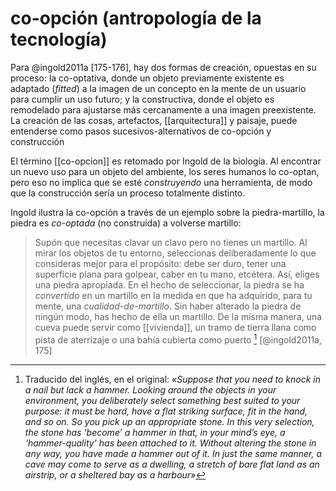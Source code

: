 # co-opción (antropología de la tecnología)
Para @ingold2011a [175-176], hay dos formas de creación, opuestas en su proceso: la co-optativa, donde un objeto previamente existente es adaptado (*fitted*) a la imagen de un concepto en la mente de un usuario para cumplir un uso futuro; y la constructiva, donde el objeto es remodelado para ajustarse más cercanamente a una imagen preexistente. La creación de las cosas, artefactos, [[arquitectura]] y paisaje, puede entenderse como pasos sucesivos-alternativos de co-opción y construcción

El término [[co-opcion]] es retomado por Ingold de la biología. Al encontrar un nuevo uso para un objeto del ambiente, los seres humanos lo co-optan, pero eso no implica que se esté *construyendo* una herramienta, de modo que la construcción sería un proceso totalmente distinto.

Ingold ilustra la co-opción a través de un ejemplo sobre la piedra-martillo, la piedra es *co-optada* (no construida) a volverse martillo:

>Supón que necesitas clavar un clavo pero no tienes un martillo. Al mirar los objetos de tu entorno, seleccionas deliberadamente lo que consideras mejor para el propósito: debe ser duro, tener una superficie plana para golpear, caber en tu mano, etcétera. Así, eliges una piedra apropiada. En el hecho de seleccionar, la piedra se ha *convertido* en un martillo en la medida en que ha adquirido, para tu mente,  una *cualidad-de-martillo*. Sin haber alterado la piedra de ningún modo, has hecho de ella un martillo. De la misma manera, una cueva puede servir como [[vivienda]], un tramo de tierra llana como pista de aterrizaje o una bahía cubierta como puerto [^co-opcion] [@ingold2011a, 175]

[^co-opcion]: Traducido del inglés, en el original: *«Suppose that you need to knock in a nail but lack a hammer. Looking around the objects in your environment, you deliberately select something best suited to your purpose: it must be hard, have a flat striking surface, fit in the hand, and so on. So you pick up an appropriate stone. In this very selection, the stone has ‘become’ a hammer in that, in your mind’s eye, a ‘hammer-quality’ has been attached to it. Without altering the stone in any way, you have made a hammer out of it. In just the same manner, a cave may come to serve as a dwelling, a stretch of bare flat land as an airstrip, or a sheltered bay as a harbour»*
